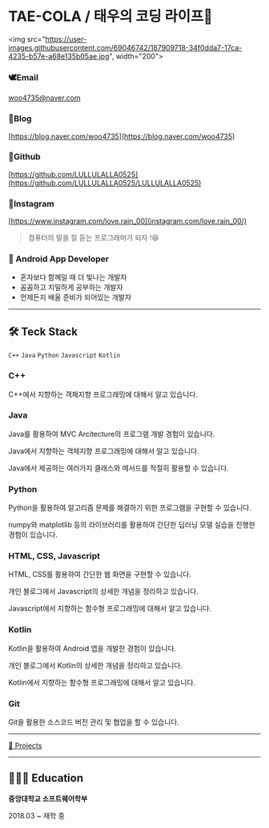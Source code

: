 # TAE-COLA / 태우의 코딩 라이프🐳

<img src="https://user-images.githubusercontent.com/69046742/187909718-34f0dda7-17ca-4235-b57e-a68e135b05ae.jpg", width="200"\>

### 🕊️Email

woo4735@naver.com

### 🦦Blog

[https://blog.naver.com/woo4735](https://blog.naver.com/woo4735)

### 👾Github

[https://github.com/LULLULALLA0525](https://github.com/LULLULALLA0525/LULLULALLA0525)

### 🐇Instagram

[https://www.instagram.com/love.rain_00](instagram.com/love.rain_00/)

> 컴퓨터의 말을 잘 듣는 프로그래머가 되자 !😆
> 

### 📱 Android App Developer

- 혼자보다 함께일 때 더 빛나는 개발자
- 꼼꼼하고 치밀하게 공부하는 개발자
- 언제든지 배울 준비가 되어있는 개발자

---

## 🛠️ Teck Stack

`C++` `Java` `Python` `Javascript` `Kotlin`

### C++

C++에서 지향하는 객체지향 프로그래밍에 대해서 알고 있습니다.

### Java

Java를 활용하여 MVC Arcitecture의 프로그램 개발 경험이 있습니다.

Java에서 지향하는 객체지향 프로그래밍에 대해서 알고 있습니다.

Java에서 제공하는 여러가지 클래스와 메서드를 적절히 활용할 수 있습니다.

### Python

Python을 활용하여 알고리즘 문제를 해결하기 위한 프로그램을 구현할 수 있습니다.

numpy와 matplotlib 등의 라이브러리를 활용하여 간단한 딥러닝 모델 실습을 진행한 경험이 있습니다.

### HTML, CSS, Javascript

HTML, CSS를 활용하여 간단한 웹 화면을 구현할 수 있습니다.

개인 블로그에서 Javascript의 상세한 개념을 정리하고 있습니다.

Javascript에서 지향하는 함수형 프로그래밍에 대해서 알고 있습니다.

### Kotlin

Kotlin을 활용하여 Android 앱을 개발한 경험이 있습니다.

개인 블로그에서 Kotlin의 상세한 개념을 정리하고 있습니다.

Kotlin에서 지향하는 함수형 프로그래밍에 대해서 알고 있습니다.

### Git

Git을 활용한 소스코드 버전 관리 및 협업을 할 수 있습니다.

---

[📒 Projects](https://www.notion.so/6ab6ae31535a4d569562ce64ab8364a7)

---

## 👨🏻‍🎓 Education

**중앙대학교 소프트웨어학부**

2018.03 ~ 재학 중
